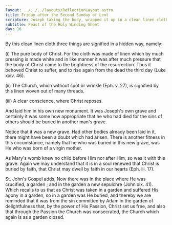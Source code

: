 ```yaml
---
layout: ../../../layouts/ReflectionLayout.astro
title: Friday after the Second Sunday of Lent
scripture: Joseph taking the body, wrapped it up in a clean linen cloth and laid it in his own new monument.-- Matt, xxvii. 59.
subtitle: Feast of the Holy Winding Sheet
day: 16
---
```


By this clean linen cloth three things are signified in a hidden way, namely:

(i) The pure body of Christ. For the cloth was made of linen which by much pressing is made white and in like manner it was after much pressure that the body of Christ came to the brightness of the resurrection. Thus it behoved Christ to suffer, and to rise again from the dead the third day (Luke xxiv. 46).

(ii) The Church, which without spot or wrinkle (Eph. v. 27), is signified by this linen woven out of many threads.

(iii) A clear conscience, where Christ reposes.

And laid him in his own new monument. It was Joseph's own grave and certainly it was some how appropriate that he who had died for the sins of others should be buried in another man's grave.

Notice that it was a new grave. Had other bodies already been laid in it, there might have been a doubt which had arisen. There is another fitness in this circumstance, namely that he who was buried in this new grave, was He who was born of a virgin mother.

As Mary's womb knew no child before Him nor after Him, so was it with this grave. Again we may understand that it is in a soul renewed that Christ is buried by faith, that Christ may dwell by faith in our hearts (Eph. iii. 17).

St. John's Gospel adds, Now there was in the place where He was crucified, a garden ; and in the garden a new sepulchre (John xix. 41). Which recalls to us that as Christ was taken in a garden and suffered His agony in a garden, so in a garden was He buried, and thereby we are reminded that it was from the sin committed by Adam in the garden of delightfulness that, by the power of His Passion, Christ set us free, and also that through the Passion the Church was consecrated, the Church which again is as a garden closed.
